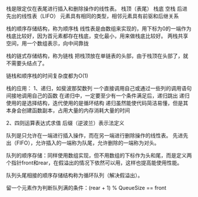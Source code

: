 栈是限定仅在表尾进行插入和删除操作的线性表。
栈顶（表尾） 栈底 空栈  后进先出的线性表（LIFO）
元素具有相同的类型，相邻元素具有前驱和后继关系

栈的顺序存储结构，称为顺序栈
线性表是由数组来实现的，用下标为0的一端作为栈底比较好，因为首元素都存在栈底，变化最小，用来做栈底比较好。
两栈共享空间，用一个数组表示，向中间靠拢

栈的链式存储结构，称为链栈
把栈顶放在单链表的头部，由于栈顶在头部了，就不需要头结点了。

链栈和顺序栈的时间复杂度都为O(1)

栈的应用：
1、递归，如斐波那契数列
一个直接调用自己或通过一些列的调用语句间接地调用自己的函数
在递归中，一定要至少有一个条件满足后，递归跳出
递归使用的是选择结构，迭代使用的是循环结构
递归虽然能使代码简洁易懂，但是其本身会创建函数副本，占用大量的内存消耗大量的时间

2、四则运算表达式求值
后缀（逆波兰）表示法定义

队列是只允许在一端进行插入操作，而在另一端进行删除操作的线性表。
先进先出（FIFO），允许插入的一端称为队尾，允许删除的一端称为对头。

队列的顺序存储：同样使用数组实现，但不用数组的下标作为头和尾，而是定义两个指针front和rear，在假溢出的情况下依然可以用，这样也提高能使用性能。

队列头尾相接的顺序存储结构称为循环队列（解决假溢出）。

留一个元素作为判断队列满的条件：(rear + 1) % QueueSize == front
